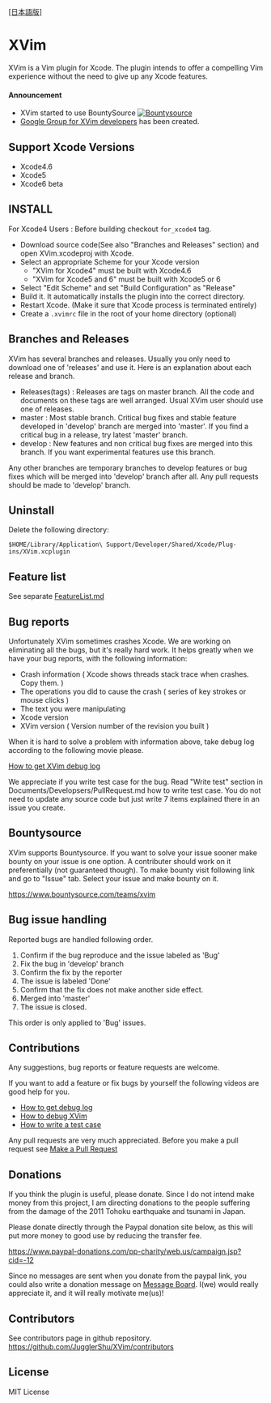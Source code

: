 <a href="https://github.com/JugglerShu/XVim/blob/master/README_jp.md">[日本語版]</a>

# XVim
  XVim is a Vim plugin for Xcode. The plugin intends to offer a compelling Vim experience without the need to give up any Xcode features.

#### Announcement

  - XVim started to use BountySource [![Bountysource](https://www.bountysource.com/badge/team?team_id=918&style=bounties_posted)](https://www.bountysource.com/teams/xvim/bounties?utm_source=XVim&utm_medium=shield&utm_campaign=bounties_posted)
  - [Google Group for XVim developers](https://groups.google.com/d/forum/xvim-developers) has been created.
  

## Support Xcode Versions
  - Xcode4.6
  - Xcode5
  - Xcode6 beta

## INSTALL
 For Xcode4 Users : Before building checkout `for_xcode4` tag.

 - Download source code(See also "Branches and Releases" section) and open XVim.xcodeproj with Xcode.
 - Select an appropriate Scheme for your Xcode version
    - "XVim for Xcode4" must be built with Xcode4.6
    - "XVim for Xcode5 and 6" must be built with Xcode5 or 6
 - Select "Edit Scheme" and set "Build Configuration" as "Release"
 - Build it. It automatically installs the plugin into the correct directory.
 - Restart Xcode. (Make it sure that Xcode process is terminated entirely)
 - Create a `.xvimrc` file in the root of your home directory (optional)

## Branches and Releases
 XVim has several branches and releases. Usually you only need to download one of 'releases' and use it.
 Here is an explanation about each release and branch.
 
 - Releases(tags) : Releases are tags on master branch. All the code and documents on these tags are well arranged. Usual XVim user should use one of releases.
 - master : Most stable branch. Critical bug fixes and stable feature developed in 'develop' branch are merged into 'master'. If you find a critical bug in a release, try latest 'master' branch.
 - develop : New features and non critical bug fixes are merged into this branch. If you want experimental features use this branch.

 Any other branches are temporary branches to develop features or bug fixes which will be merged into 'develop' branch after all.
 Any pull requests should be made to 'develop' branch.

## Uninstall
  Delete the following directory:

    $HOME/Library/Application\ Support/Developer/Shared/Xcode/Plug-ins/XVim.xcplugin

## Feature list
  See separate [FeatureList.md](https://github.com/JugglerShu/XVim/blob/master/Documents/Users/FeatureList.md)

## Bug reports
  Unfortunately XVim sometimes crashes Xcode. We are working on eliminating all the bugs, but it's really hard work.
  It helps greatly when we have your bug reports, with the following information:

   * Crash information ( Xcode shows threads stack trace when crashes. Copy them. )
   * The operations you did to cause the crash ( series of key strokes or mouse clicks )
   * The text you were manipulating
   * Xcode version 
   * XVim version ( Version number of the revision you built )
  
  When it is hard to solve a problem with information above, take debug log according to the following movie please.
  
  [How to get XVim debug log](http://www.youtube.com/watch?v=50Bhu8setlc&feature=youtu.be)

  We appreciate if you write test case for the bug. Read "Write test" section in Documents/Developsers/PullRequest.md how to write test case. You do not need to update any source code but just write 7 items explained there in an issue you create.

## Bountysource
  XVim supports Bountysource. If you want to solve your issue sooner make bounty on your issue is one option. A contributer should work on it preferentially (not guaranteed though). To make bounty visit following link and go to "Issue" tab. Select your issue and make bounty on it. 
  
  https://www.bountysource.com/teams/xvim

## Bug issue handling 

  Reported bugs are handled following order.

  1. Confirm if the bug reproduce and the issue labeled as 'Bug'
  2. Fix the bug in 'develop' branch
  3. Confirm the fix by the reporter
  4. The issue is labeled 'Done'
  5. Confirm that the fix does not make another side effect.
  6. Merged into 'master'
  7. The issue is closed.

  This order is only applied to 'Bug' issues.

## Contributions
  Any suggestions, bug reports or feature requests are welcome.
  
  If you want to add a feature or fix bugs by yourself the following videos are good help for you.
 - [How to get debug log](http://www.youtube.com/watch?v=50Bhu8setlc)
 - [How to debug XVim](http://www.youtube.com/watch?v=AbC6f86VW9A)
 - [How to write a test case](http://www.youtube.com/watch?v=kn-kkRTtRcE)

  Any pull requests are very much appreciated. Before you make a pull request see [Make a Pull Request](https://github.com/JugglerShu/XVim/blob/master/Documents/Developers/PullRequest.md)

## Donations
  If you think the plugin is useful, please donate.
  Since I do not intend make money from this project, I am directing donations
  to the people suffering from the damage of the 2011 Tohoku earthquake and tsunami in Japan.

  Please donate directly through the Paypal donation site below, as
  this will put more money to good use by reducing the transfer fee.

  https://www.paypal-donations.com/pp-charity/web.us/campaign.jsp?cid=-12

  Since no messages are sent when you donate from the paypal link, you could also write a donation message on
  [Message Board]( https://github.com/JugglerShu/XVim/wiki/Donation-messages-to-XVim ).
  I(we) would really appreciate it, and it will really motivate me(us)!

## Contributors
  See contributors page in github repository.
  https://github.com/JugglerShu/XVim/contributors

## License
  MIT License


